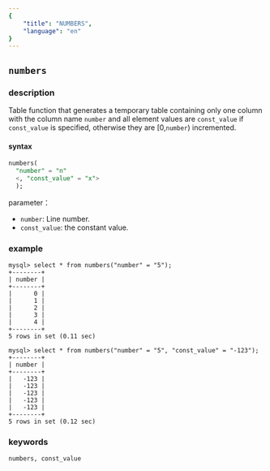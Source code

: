 ```yaml
---
{
    "title": "NUMBERS",
    "language": "en"
}
---
```


<!--
Licensed to the Apache Software Foundation (ASF) under one
or more contributor license agreements.  See the NOTICE file
distributed with this work for additional information
regarding copyright ownership.  The ASF licenses this file
to you under the Apache License, Version 2.0 (the
"License"); you may not use this file except in compliance
with the License.  You may obtain a copy of the License at

  http://www.apache.org/licenses/LICENSE-2.0

Unless required by applicable law or agreed to in writing,
software distributed under the License is distributed on an
"AS IS" BASIS, WITHOUT WARRANTIES OR CONDITIONS OF ANY
KIND, either express or implied.  See the License for the
specific language governing permissions and limitations
under the License.
-->

## `numbers`

### description

Table function that generates a temporary table containing only one column with the column name `number` and all element values are `const_value` if `const_value` is specified, otherwise they are [0,`number`) incremented.

#### syntax
```sql
numbers(
  "number" = "n"
  <, "const_value" = "x">
  );
```

parameter：
- `number`: Line number.
- `const_value`: the constant value.

### example
```
mysql> select * from numbers("number" = "5");
+--------+
| number |
+--------+
|      0 |
|      1 |
|      2 |
|      3 |
|      4 |
+--------+
5 rows in set (0.11 sec)

mysql> select * from numbers("number" = "5", "const_value" = "-123");
+--------+
| number |
+--------+
|   -123 |
|   -123 |
|   -123 |
|   -123 |
|   -123 |
+--------+
5 rows in set (0.12 sec)
```

### keywords

    numbers, const_value